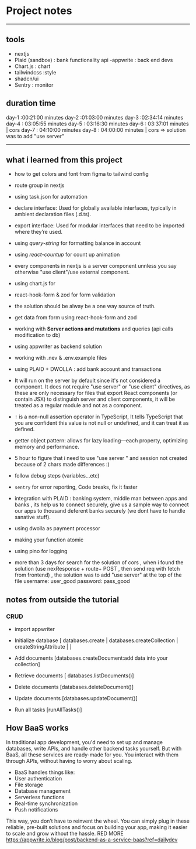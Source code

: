 # Project notes

---

## tools

- nextjs
- Plaid (sandbox) : bank functionality api
  -appwrite : back end devs
- Chart.js : chart
- tailwindcss :style
- shadcn/ui
- Sentry : monitor

## duration time

day-1 :00:21:00 minutes
day-2 :01:03:00 minutes
day-3 :02:34:14 minutes
day-4 : 03:05:55 minutes
day-5 : 03:16:30 minutes
day-6 : 03:37:01 minutes | cors
day-7 : 04:10:00 minutes
day-8 : 04:00:00 minutes | cors => solution was to add "use server"

---

## what i learned from this project

- how to get colors and font from figma to tailwind config
- route group in nextjs
- using task.json for automation
- declare interface: Used for globally available interfaces, typically in ambient declaration files (.d.ts).
- export interface: Used for modular interfaces that need to be imported where they’re used.

- using _query-string_ for formatting balance in account
- using _react-countup_ for count up animation

- every components in nextjs is a server component unnless you say otherwise "use client"/use external component.

- using chart.js for
- react-hook-form & zod for form validation

- the solution should be alway be a one way source of truth.
- get data from form using react-hook-form and zod
- working with **Server actions and mutations** and queries (api calls modification to db)
- using appwriter as backend solution
- working with .nev & .env.example files
- using PLAID + DWOLLA : add bank account and transactions

- It will run on the server by default since it's not considered a component. It does not require "use server" or "use client" directives, as these are only necessary for files that export React components (or contain JSX) to distinguish server and client components, it will be treated as a regular module and not as a component.
- `!` is a non-null assertion operator in TypeScript, It tells TypeScript that you are confident this value is not null or undefined, and it can treat it as defined.
- getter object pattern: allows for lazy loading—each property, optimizing memory and performance.

- 5 hour to figure that i need to use "use server " and session not created because of 2 chars made differences :)
- follow debug steps (variables...etc)
- `sentry` for error reporting, Code breaks, fix it faster
- integration with PLAID : banking system, middle man between apps and banks , its help us to connect securely, give us a sample way to connect our apps to thousand deferent banks securely (we dont have to handle sanative stuff).
- using dwolla as payment processor
- making your function atomic
- using pino for logging
- more than 3 days for search for the solution of cors , when i found the solution (use nexResponse + route+ POST , then send req with fetch from frontend) , the solution was to add "use server" at the top of the file
  username: user_good
  password: pass_good

## notes from outside the tutorial

### CRUD

- import appwriter
- Initialize database [ databases.create | databases.createCollection | createStringAttribute | ]
- Add documents [databases.createDocument:add data into your collection]
- Retrieve documents [ databases.listDocuments()]
- Delete documents [databases.deleteDocument()]
- Update documents [databases.updateDocument()]

- Run all tasks [runAllTasks()]

## How BaaS works

In traditional app development, you'd need to set up and manage databases, write APIs, and handle other backend tasks yourself. But with BaaS, all these services are ready-made for you. You interact with them through APIs, without having to worry about scaling.

- BaaS handles things like:
- User authentication
- File storage
- Database management
- Serverless functions
- Real-time synchronization
- Push notifications

This way, you don’t have to reinvent the wheel. You can simply plug in these reliable, pre-built solutions and focus on building your app, making it easier to scale and grow without the hassle.
RED MORE <https://appwrite.io/blog/post/backend-as-a-service-baas?ref=dailydev>
